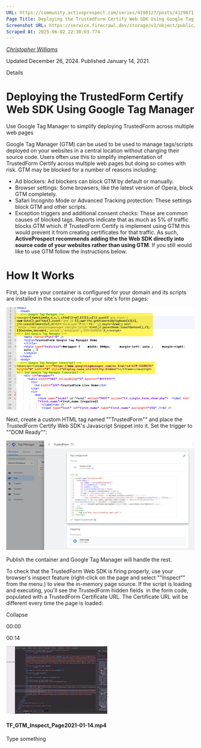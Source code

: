 ```yaml
---
URL: https://community.activeprospect.com/series/4190127/posts/4129671-deploying-the-trustedform-certify-web-sdk-using-google-tag-manager
Page Title: Deploying the TrustedForm Certify Web SDK Using Google Tag Manager
Screenshot URL: https://service.firecrawl.dev/storage/v1/object/public/media/screenshot-c7b1b668-1b65-470f-bb65-b12051f56757.png
Scraped At: 2025-06-02 22:30:03.774
---
```



[_Christopher Williams_](https://community.activeprospect.com/memberships/7846678-christopher-williams)

Updated December 26, 2024. Published January 14, 2021.

Details

# Deploying the TrustedForm Certify Web SDK Using Google Tag Manager

Use Google Tag Manager to simplify deploying TrustedForm across multiple web pages

Google Tag Manager (GTM) can be used to be used to manage tags/scripts deployed on your websites in a central location without changing their source code. Users often use this to simplify implementation of TrustedForm Certify across multiple web pages but doing so comes with risk. GTM may be blocked for a number of reasons including:

- Ad blockers: Ad blockers can block GTM by default or manually.
- Browser settings: Some browsers, like the latest version of Opera, block GTM completely.
- Safari Incognito Mode or Advanced Tracking protection: These settings block GTM and other scripts.
- Exception triggers and additional consent checks: These are common causes of blocked tags.
Reports indicate that as much as 5% of traffic blocks GTM which. If TrustedForm Certify is implement using GTM this would prevent it from creating certificates for that traffic. As such, **ActiveProspect recommends adding the the Web SDK directly into source code of your websites rather than using GTM**. If you still would like to use GTM follow the instructions below.

# How It Works

First, be sure your container is configured for your domain and its scripts are installed in the source code of your site's form pages:

![](images/image-1.png)

Next, create a custom HTML tag named ""TrustedForm"" and place the TrustedForm Certify Web SDK's Javascript Snippet into it. Set the trigger to ""DOM Ready"":

![](images/image-2.png)

Publish the container and Google Tag Manager will handle the rest.

To check that the TrustedForm Web SDK is firing properly, use your browser's inspect feature (right-click on the page and select ""Inspect"" from the menu.) to view the in-memory page source. If the script is loading and executing, you'll see the TrustedForm hidden fields  in the form code, populated with a TrustedForm Certificate URL. The Certificate URL will be different every time the page is loaded:

Collapse

00:00

00:14

![](images/image-3.png)

#### TF\_GTM\_Inspect\_Page2021-01-14.mp4

Type something
